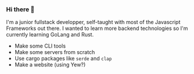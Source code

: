 ### Hi there 👋

I'm a junior fullstack developper, self-taught with most of the Javascript Frameworks out there.
I wanted to learn more backend technologies so I'm currently learning GoLang and Rust.

- Make some CLI tools
- Make some servers from scratch
- Use cargo packages like `serde` and `clap` 
- Make a website (using Yew?)
